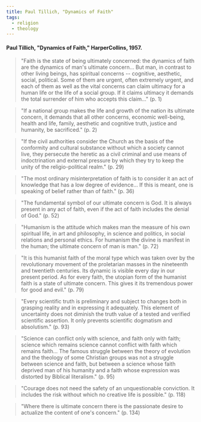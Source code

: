 ```yaml
---
title: Paul Tillich, "Dynamics of Faith"
tags:
  - religion
  - theology
---
```


#### Paul Tillich, "Dynamics of Faith," HarperCollins, 1957.

> "Faith is the state of being ultimately concerned: the dynamics of faith are the dynamics of man's ultimate concern... But man, in contrast to other living beings, has spiritual concerns -- cognitive, aesthetic, social, political. Some of them are urgent, often extremely urgent, and each of them as well as the vital concerns can claim ultimacy for a human life or the life of a social group. If it claims ultimacy it demands the total surrender of him who accepts this claim..." (p. 1)

> "If a national group makes the life and growth of the nation its ultimate concern, it demands that all other concerns, economic well-being, health and life, family, aesthetic and cognitive truth, justice and humanity, be sacrificed." (p. 2)

> "If the civil authorities consider the Church as the basis of the conformity and cultural substance without which a society cannot live, they persecute the heretic as a civil criminal and use means of indoctrination and external pressure by which they try to keep the unity of the religio-political realm." (p. 29)

> "The most ordinary misinterpretation of faith is to consider it an act of knowledge that has a low degree of evidence... If this is meant, one is speaking of belief rather than of faith." (p. 36)

> "The fundamental symbol of our ultimate concern is God. It is always present in any act of faith, even if the act of faith includes the denial of God." (p. 52)

> "Humanism is the attitude which makes man the measure of his own spiritual life, in art and philosophy, in science and politics, in social relations and personal ethics. For humanism the divine is manifest in the human; the ultimate concern of man is man." (p. 72)

> "It is this humanist faith of the moral type which was taken over by the revolutionary movement of the proletarian masses in the nineteenth and twentieth centuries. Its dynamic is visible every day in our present period. As for every faith, the utopian form of the humanist faith is a state of ultimate concern. This gives it its tremendous power for good and evil." (p. 79)

> "Every scientific truth is preliminary and subject to changes both in grasping reality and in expressing it adequately. This element of uncertainty does not diminish the truth value of a tested and verified scientific assertion. It only prevents scientific dogmatism and absolutism." (p. 93)

> "Science can conflict only with science, and faith only with faith; science which remains science cannot conflict with faith which remains faith... The famous struggle between the theory of evolution and the theology of some Christian groups was not a struggle between science and faith, but between a science whose faith deprived man of his humanity and a faith whose expression was distorted by Biblical literalism." (p. 95)

> "Courage does not need the safety of an unquestionable conviction. It includes the risk without which no creative life is possible." (p. 118)

> "Where there is ultimate concern there is the passionate desire to actualize the content of one's concern." (p. 134)
